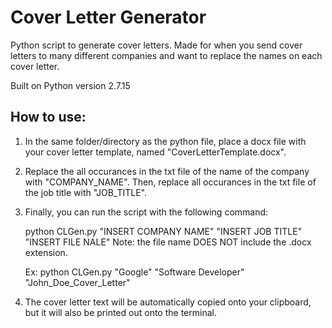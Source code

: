 # Cover Letter Generator

Python script to generate cover letters. Made for when you send cover letters to many different companies and want to replace the names on each cover letter.

Built on Python version 2.7.15

## How to use:

1. In the same folder/directory as the python file, place a docx file with your cover letter template, named "CoverLetterTemplate.docx".

2. Replace the all occurances in the txt file of the name of the company with "COMPANY_NAME". Then, replace all occurances in the txt file of the job title with "JOB_TITLE".

3. Finally, you can run the script with the following command:
      
    python CLGen.py "INSERT COMPANY NAME" "INSERT JOB TITLE" "INSERT FILE NALE"
    Note: the file name DOES NOT include the .docx extension.

    Ex: python CLGen.py "Google" "Software Developer" "John_Doe_Cover_Letter"

4. The cover letter text will be automatically copied onto your clipboard, but it will also be printed out onto the terminal.
